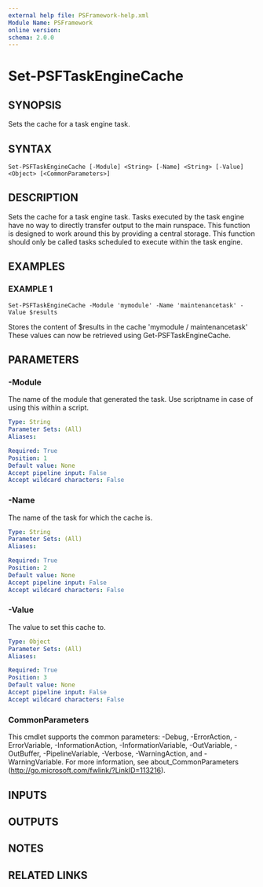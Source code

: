 ```yaml
---
external help file: PSFramework-help.xml
Module Name: PSFramework
online version:
schema: 2.0.0
---
```


# Set-PSFTaskEngineCache

## SYNOPSIS
Sets the cache for a task engine task.

## SYNTAX

```
Set-PSFTaskEngineCache [-Module] <String> [-Name] <String> [-Value] <Object> [<CommonParameters>]
```

## DESCRIPTION
Sets the cache for a task engine task.
Tasks executed by the task engine have no way to directly transfer output to the main runspace.
This function is designed to work around this by providing a central storage.
This function should only be called tasks scheduled to execute within the task engine.

## EXAMPLES

### EXAMPLE 1
```
Set-PSFTaskEngineCache -Module 'mymodule' -Name 'maintenancetask' -Value $results
```

Stores the content of $results in the cache 'mymodule / maintenancetask'
These values can now be retrieved using Get-PSFTaskEngineCache.

## PARAMETERS

### -Module
The name of the module that generated the task.
Use scriptname in case of using this within a script.

```yaml
Type: String
Parameter Sets: (All)
Aliases:

Required: True
Position: 1
Default value: None
Accept pipeline input: False
Accept wildcard characters: False
```

### -Name
The name of the task for which the cache is.

```yaml
Type: String
Parameter Sets: (All)
Aliases:

Required: True
Position: 2
Default value: None
Accept pipeline input: False
Accept wildcard characters: False
```

### -Value
The value to set this cache to.

```yaml
Type: Object
Parameter Sets: (All)
Aliases:

Required: True
Position: 3
Default value: None
Accept pipeline input: False
Accept wildcard characters: False
```

### CommonParameters
This cmdlet supports the common parameters: -Debug, -ErrorAction, -ErrorVariable, -InformationAction, -InformationVariable, -OutVariable, -OutBuffer, -PipelineVariable, -Verbose, -WarningAction, and -WarningVariable.
For more information, see about_CommonParameters (http://go.microsoft.com/fwlink/?LinkID=113216).

## INPUTS

## OUTPUTS

## NOTES

## RELATED LINKS
